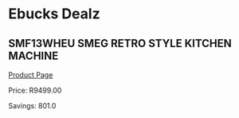 
# Ebucks Dealz
## SMF13WHEU SMEG RETRO STYLE KITCHEN MACHINE
[Product Page](https://www.ebucks.com/web/shop/productSelected.do?prodId=258487552&catId=1196428103)

Price: R9499.00

Savings: 801.0


	